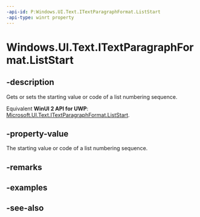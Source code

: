 ```yaml
---
-api-id: P:Windows.UI.Text.ITextParagraphFormat.ListStart
-api-type: winrt property
---
```


<!-- Property syntax
public int ListStart { get;  set; }
-->

# Windows.UI.Text.ITextParagraphFormat.ListStart

## -description
Gets or sets the starting value or code of a list numbering sequence.

Equivalent **WinUI 2 API for UWP**: [Microsoft.UI.Text.ITextParagraphFormat.ListStart](/windows/winui/api/microsoft.ui.text.itextparagraphformat.liststart).

## -property-value
The starting value or code of a list numbering sequence.

## -remarks


## -examples

## -see-also
